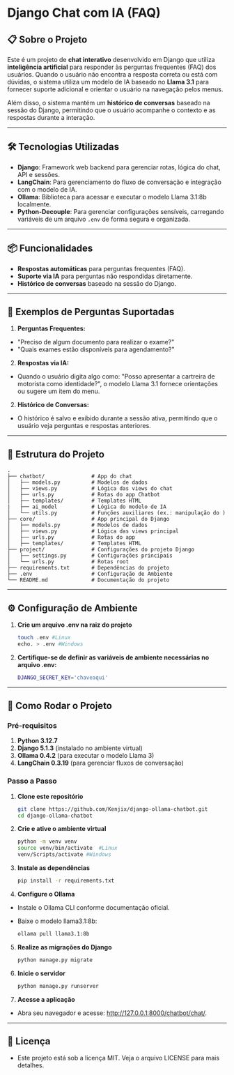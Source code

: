 # Django Chat com IA (FAQ)

## 📋 Sobre o Projeto

Este é um projeto de **chat interativo** desenvolvido em Django que utiliza **inteligência artificial** para responder às perguntas frequentes (FAQ) dos usuários. Quando o usuário não encontra a resposta correta ou está com dúvidas, o sistema utiliza um modelo de IA baseado no **Llama 3.1** para fornecer suporte adicional e orientar o usuário na navegação pelos menus.

Além disso, o sistema mantém um **histórico de conversas** baseado na sessão do Django, permitindo que o usuário acompanhe o contexto e as respostas durante a interação.

---

## 🛠️ Tecnologias Utilizadas

- **Django**: Framework web backend para gerenciar rotas, lógica do chat, API e sessões.
- **LangChain**: Para gerenciamento do fluxo de conversação e integração com o modelo de IA.
- **Ollama**: Biblioteca para acessar e executar o modelo Llama 3.1:8b localmente.
- **Python-Decouple**: Para gerenciar configurações sensíveis, carregando variáveis de um arquivo `.env` de forma segura e organizada.

---

## 📦 Funcionalidades

- **Respostas automáticas** para perguntas frequentes (FAQ).
- **Suporte via IA** para perguntas não respondidas diretamente.
- **Histórico de conversas** baseado na sessão do Django.

---

## 🤖 Exemplos de Perguntas Suportadas

1. **Perguntas Frequentes:**

- "Preciso de algum documento para realizar o exame?"
- "Quais exames estão disponíveis para agendamento?"

2. **Respostas via IA:**

- Quando o usuário digita algo como: "Posso apresentar a cartreira de motorista como identidade?", o modelo Llama 3.1 fornece orientações ou sugere um item do menu.

2. **Histórico de Conversas:**

- O histórico é salvo e exibido durante a sessão ativa, permitindo que o usuário veja perguntas e respostas anteriores.

---

## 📂 Estrutura do Projeto

    .
    ├── chatbot/               # App do chat
    │   ├── models.py          # Modelos de dados
    │   ├── views.py           # Lógica das views do chat
    │   ├── urls.py            # Rotas do app Chatbot
    │   ├── templates/         # Templates HTML
    |   ├── ai_model           # Lógica do modelo de IA
    │   └── utils.py           # Funções auxiliares (ex.: manipulação do )
    ├── core/                  # App principal do Django
    │   ├── models.py          # Modelos de dados
    │   ├── views.py           # Lógica das views principal
    │   ├── urls.py            # Rotas do app
    │   ├── templates/         # Templates HTML
    ├── project/               # Configurações do projeto Django
    │   ├── settings.py        # Configurações principais
    │   └── urls.py            # Rotas root
    ├── requirements.txt       # Dependências do projeto
    ├── .env                   # Configuração de Ambiente
    └── README.md              # Documentação do projeto

---

## ⚙️ Configuração de Ambiente

1. **Crie um arquivo .env na raiz do projeto**

    ```bash
    touch .env #Linux
    echo. > .env #Windows
    ```

2.  **Certifique-se de definir as variáveis de ambiente necessárias no arquivo .env:**
    
    ```bash
    DJANGO_SECRET_KEY='chaveaqui'
    ```

---

## 🚀 Como Rodar o Projeto

### Pré-requisitos

1. **Python 3.12.7**
2. **Django 5.1.3** (instalado no ambiente virtual)
3. **Ollama 0.4.2** (para executar o modelo Llama 3)
4. **LangChain 0.3.19** (para gerenciar fluxos de conversação)

### Passo a Passo

1. **Clone este repositório**

   ```bash
   git clone https://github.com/Kenjix/django-ollama-chatbot.git
   cd django-ollama-chatbot
   ```

2. **Crie e ative o ambiente virtual**

    ```bash
    python -m venv venv
    source venv/bin/activate  #Linux
    venv/Scripts/activate #Windows
    ```

3. **Instale as dependências**

    ```bash
    pip install -r requirements.txt
    ```

4. **Configure o Ollama**

- Instale o Ollama CLI conforme documentação oficial.
- Baixe o modelo llama3.1:8b:

    ```bash
    ollama pull llama3.1:8b
    ```

5. **Realize as migrações do Django**

    ```bash
    python manage.py migrate
    ```

6. **Inicie o servidor**

    ```bash
    python manage.py runserver
    ```

7. **Acesse a aplicação**

- Abra seu navegador e acesse: http://127.0.0.1:8000/chatbot/chat/.

---

## 📝 Licença
- Este projeto está sob a licença MIT. Veja o arquivo LICENSE para mais detalhes.